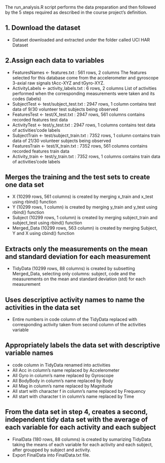 The run_analysis.R script performs the data preparation and then followed by the 5 steps required as described in the course project’s definition.

## 1. Download the dataset
- Dataset downloaded and extracted under the folder called UCI HAR Dataset

## 2.Assign each data to variables
- FeaturesNames <- features.txt : 561 rows, 2 columns
The features selected for this database come from the accelerometer and gyroscope 3-axial raw signals tAcc-XYZ and tGyro-XYZ.
- ActivityLabels <- activity_labels.txt : 6 rows, 2 columns
List of activities performed when the corresponding measurements were taken and its codes (labels)
- SubjectTest <- test/subject_test.txt : 2947 rows, 1 column
contains test data of 9/30 volunteer test subjects being observed
- FeaturesTest <- test/X_test.txt : 2947 rows, 561 columns
contains recorded features test data
- ActivityTest <- test/y_test.txt : 2947 rows, 1 columns
contains test data of activities’code labels
- SubjectTrain <- test/subject_train.txt : 7352 rows, 1 column
contains train data of 21/30 volunteer subjects being observed
- FeaturesTrain <- test/X_train.txt : 7352 rows, 561 columns
contains recorded features train data
- Activity_train <- test/y_train.txt : 7352 rows, 1 columns
contains train data of activities’code labels

## Merges the training and the test sets to create one data set
- X (10299 rows, 561 columns) is created by merging x_train and x_test using rbind() function
- Y (10299 rows, 1 column) is created by merging y_train and y_test using rbind() function
- Subject (10299 rows, 1 column) is created by merging subject_train and subject_test using rbind() function
- Merged_Data (10299 rows, 563 column) is created by merging Subject, Y and X using cbind() function

## Extracts only the measurements on the mean and standard deviation for each measurement
- TidyData (10299 rows, 88 columns) is created by subsetting Merged_Data, selecting only columns: subject, code and the measurements on the mean and standard deviation (std) for each measurement

## Uses descriptive activity names to name the activities in the data set
- Entire numbers in code column of the TidyData replaced with corresponding activity taken from second column of the activities variable

## Appropriately labels the data set with descriptive variable names
- code column in TidyData renamed into activities
- All Acc in column’s name replaced by Accelerometer
- All Gyro in column’s name replaced by Gyroscope
- All BodyBody in column’s name replaced by Body
- All Mag in column’s name replaced by Magnitude
- All start with character f in column’s name replaced by Frequency
- All start with character t in column’s name replaced by Time

## From the data set in step 4, creates a second, independent tidy data set with the average of each variable for each activity and each subject
- FinalData (180 rows, 88 columns) is created by sumarizing TidyData taking the means of each variable for each activity and each subject, after groupped by subject and activity.
- Export FinalData into FinalData.txt file.
